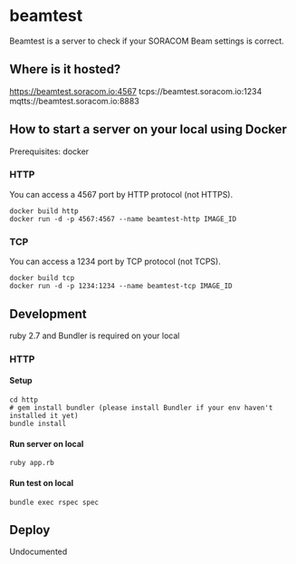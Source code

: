 # beamtest

Beamtest is a server to check if your SORACOM Beam settings is correct.

## Where is it hosted?

https://beamtest.soracom.io:4567
tcps://beamtest.soracom.io:1234
mqtts://beamtest.soracom.io:8883

## How to start a server on your local using Docker

Prerequisites: docker

### HTTP

You can access a 4567 port by HTTP protocol (not HTTPS).

```
docker build http
docker run -d -p 4567:4567 --name beamtest-http IMAGE_ID
```

### TCP

You can access a 1234 port by TCP protocol (not TCPS).

```
docker build tcp
docker run -d -p 1234:1234 --name beamtest-tcp IMAGE_ID
```

## Development

ruby 2.7 and Bundler is required on your local

### HTTP

#### Setup

```
cd http
# gem install bundler (please install Bundler if your env haven't installed it yet)
bundle install
```

#### Run server on local

```
ruby app.rb
```

#### Run test on local

```
bundle exec rspec spec
```

## Deploy

Undocumented
